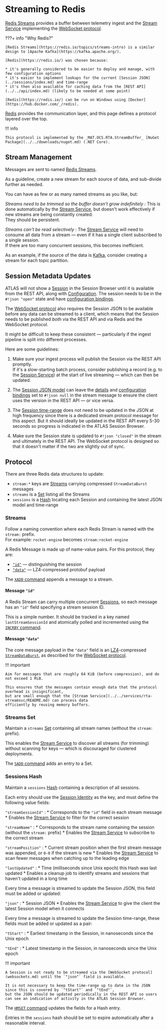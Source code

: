 # Streaming to Redis

[Redis Streams](https://redis.io/topics/streams-intro) provides a buffer between telemetry ingest
and the [Stream Service](../../services/rta-streamsvc/README.md) implementing the [WebSocket protocol](websockets.md).

???+ info "Why Redis?"

    [Redis Streams](https://redis.io/topics/streams-intro) is a similar design to [Apache Kafka](https://kafka.apache.org/).

    [Redis](https://redis.io/) was chosen because:

    * it's generally considered to be easier to deploy and manage, with few configuration options
    * it's easier to implement lookups for the current [Session JSON](../sessions/index.md) and time-range
    * it's then also available for caching data from the [REST API](../../api/index.md) (likely to be needed at some point)

    [Redis](https://redis.io/) can be run on Windows using [Docker](https://hub.docker.com/_/redis).

[Redis](https://redis.io/) provides the communication layer, and this page defines a protocol layered over the top.

!!! info

    This protocol is implemented by the _MAT.OCS.RTA.StreamBuffer_ [NuGet Package](../../downloads/nuget.md) (.NET Core).

## Stream Management

Messages are sent to named [Redis Streams](https://redis.io/topics/streams-intro).

As a guideline, create a new stream for each source of data, and sub-divide further as needed.

You can have as few or as many named streams as you like, but:

_Streams need to be trimmed so the buffer doesn't grow indefinitely_
:   This is done automatically by the [Stream Service](../../services/rta-streamsvc/README.md),
    but doesn't work effectively if new streams are being constantly created.  
    They should be persistent.

_Streams can't be read selectively_
:   The [Stream Service](../../services/rta-streamsvc/README.md) will need to consume all data from a stream
    &mdash; even if it has a single client subscribed to a single session.  
    If there are too many concurrent sessions, this becomes inefficient.

As an example, if the source of the data is [Kafka](https://kafka.apache.org/), consider creating a stream for
each topic partition.

## Session Metadata Updates

ATLAS will not show a [Session](../sessions/index.md) in the Session Browser until it is available from the REST API,
along with [Configuration](../configuration/index.md). The session needs to be in the `#!json "open"` state and
have [configuration bindings](../sessions/model.md#configuration-bindings).

The [WebSocket protocol](websockets.md) also requires the Session JSON to be available before any data can be streamed
to a client, which means that the Session needs to be published _both_ via the REST API and via Redis and the WebSocket protocol.

It might be difficult to keep these consistent &mdash; particularly if the ingest pipeline is split into different processes.

Here are some guidelines:

1. Make sure your ingest process will publish the Session via the REST API promptly.  
   If it's a slow-starting batch process, consider publishing a record (e.g. to the [Session Service](../../services/rta-sessionsvc/grpc.md))
   at the start of live streaming &mdash; which can then be updated.

2. The [Session JSON model](../sessions/model.md) can leave the [details](../sessions/model.md#details-and-extended-details)
   and [configuration bindings](../sessions/model.md#configuration-bindings) set to `#!json null` in the stream message
   to ensure the client uses the version in the REST API &mdash; or vice versa.

3. The [Session time-range](../sessions/model.md/#time-range) does not need to be updated in the JSON at high frequency
   since there is a dedicated stream protocol message for this aspect. But it should ideally be updated in the REST API
   every 5-30 seconds so progress is indicated in the ATLAS Session Browser.

4. Make sure the Session state is updated to `#!json "closed"` in the stream and ultimately in the REST API.
   The WebSocket protocol is designed so that it doesn't matter if the two are slightly out of sync.

## Protocol

There are three Redis data structures to update:

* `stream:*` keys are [Streams](https://redis.io/topics/streams-intro) carrying compressed `StreamDataBurst` messages
* `streams` is a [Set](https://redis.io/topics/data-types#sets) listing all the Streams
* `sessions` is a [Hash](https://redis.io/topics/data-types#hashes) locating each Session and containing the latest JSON model and time-range

### Streams

Follow a naming convention where each Redis Stream is named with the `stream:` prefix.  
For example: `rocket-engine` becomes `stream:rocket-engine`

A Redis Message is made up of name-value pairs. For this protocol, they are:

* [`"id"`](#message-id) &mdash; distinguishing the session
* [`"data"`](#message-data) &mdash; LZ4-compressed protobuf payload

The [`XADD` command](https://redis.io/commands/xadd) appends a message to a stream.

#### Message `"id"`

A Redis Stream can carry multiple concurrent [Sessions](../sessions/index.md), so each message has an `"id"` field
specifying a stream session ID.

This is a simple number. It should be tracked in a key named `lastStreamSessionId` and atomically polled and incremented
using the [`INCRBY` command](https://redis.io/commands/incrby).

#### Message `"data"`

The core message payload in the `"data"` field is an [LZ4](https://github.com/lz4/lz4)-compressed [`StreamDataBurst`](../protobuf/net_stream.md),
as described for the [WebSocket protocol](websockets.md#server-messages).

!!! important

    Aim for messages that are roughly 64 KiB (before compression), and do not exceed 1 MiB.

    This ensures that the messages contain enough data that the protocol overhead is insignificant,
    but are small enough that the [Stream Service](../../services/rta-streamsvc/README.md) can process data
    efficiently by reusing memory buffers.

### Streams Set

Maintain a `streams` [Set](https://redis.io/topics/data-types#sets) containing all stream names (without the `stream:` prefix).

This enables the [Stream Service](../../services/rta-streamsvc/README.md) to discover all streams (for trimming)
without scanning for keys &mdash; which is discouraged for clustered deployments.

The [`SADD` command](https://redis.io/commands/sadd) adds an entry to a Set.

### Sessions Hash

Maintain a `sessions` [Hash](https://redis.io/topics/data-types#hashes) containing a description of all sessions.

Each entry should use the [Session Identity](../sessions/model.md#required-properties) as the key, and must define the following value fields:

`"streamSessionId"`
:   * Corresponds to the `"id"` field in each stream message
    * Enables the [Stream Service](../../services/rta-streamsvc/README.md) to filter for the correct session

`"streamName"`
:   * Corresponds to the stream name containing the session (without the `stream:` prefix)
    * Enables the [Stream Service](../../services/rta-streamsvc/README.md) to subscribe to the correct stream

`"streamPosition"`
:   * Current stream position when the first stream message was appended, or `0-0` if the stream is new
    * Enables the [Stream Service](../../services/rta-streamsvc/README.md) to scan fewer messages when catching up to the leading edge

`"lastUpdated"`
:   * Time (milliseconds since Unix epoch) this Hash was last updated
    * Enables a cleanup job to identify streams and sessions that haven't updated in a long time

Every time a message is streamed to update the Session JSON, this field must be added or updated:

`"json"`
:   * Session JSON
    * Enables the [Stream Service](../../services/rta-streamsvc/README.md) to give the client the latest Session model when it connects

Every time a message is streamed to update the Session time-range, these fields must be added or updated as a pair:

`"tStart"`
:   * Earliest timestamp in the Session, in nanoseconds since the Unix epoch

`"tEnd"`
:   * Latest timestamp in the Session, in nanoseconds since the Unix epoch

!!! important

    A Session is not ready to be streamed via the [WebSocket protocol](websockets.md) until the `"json"` field is available.

    It is not necessary to keep the time-range up to date in the JSON since this is covered by `"tStart"` and `"tEnd"`,
    but the JSON should be updated periodically in the REST API so users can see an indication of activity in the ATLAS Session Browser.

The [`HMSET` command](https://redis.io/commands/hmset) updates the fields for a Hash entry.

Entries in the `sessions` hash should be set to expire automatically after a reasonable interval.
